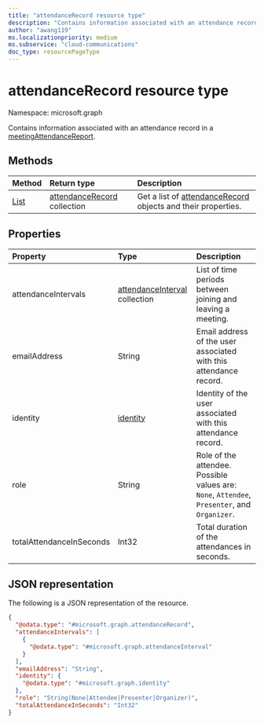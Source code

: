 ```yaml
---
title: "attendanceRecord resource type"
description: "Contains information associated with an attendance record in a meetingAttendanceReport."
author: "awang119"
ms.localizationpriority: medium
ms.subservice: "cloud-communications"
doc_type: resourcePageType
---
```


# attendanceRecord resource type

Namespace: microsoft.graph

Contains information associated with an attendance record in a [meetingAttendanceReport](meetingattendancereport.md).

## Methods

|Method|Return type|Description|
|:---|:---|:---|
|[List](../api/attendancerecord-list.md)|[attendanceRecord](../resources/attendancerecord.md) collection|Get a list of [attendanceRecord](../resources/attendancerecord.md) objects and their properties.|

## Properties

| Property            | Type    | Description|
|:--------------------|:--------|:-----------|
| attendanceIntervals | [attendanceInterval](attendanceinterval.md) collection | List of time periods between joining and leaving a meeting. |
| emailAddress | String | Email address of the user associated with this attendance record. |
| identity | [identity](identity.md) | Identity of the user associated with this attendance record. |
| role | String | Role of the attendee. Possible values are: `None`, `Attendee`, `Presenter`, and `Organizer`.  |
| totalAttendanceInSeconds | Int32 | Total duration of the attendances in seconds. |

## JSON representation

The following is a JSON representation of the resource.
<!-- {
  "blockType": "resource",
  "keyProperty": "id",
  "@odata.type": "microsoft.graph.attendanceRecord",
  "baseType": "microsoft.graph.entity",
  "openType": false
}
-->

```json
{
  "@odata.type": "#microsoft.graph.attendanceRecord",
  "attendanceIntervals": [
    {
      "@odata.type": "#microsoft.graph.attendanceInterval"
    }
  ],
  "emailAddress": "String",
  "identity": {
    "@odata.type": "#microsoft.graph.identity"
  },
  "role": "String(None|Attendee|Presenter|Organizer)",
  "totalAttendanceInSeconds": "Int32"
}
```
